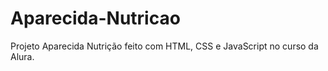 # Aparecida-Nutricao
Projeto Aparecida Nutrição feito com HTML, CSS e JavaScript no curso da Alura.
